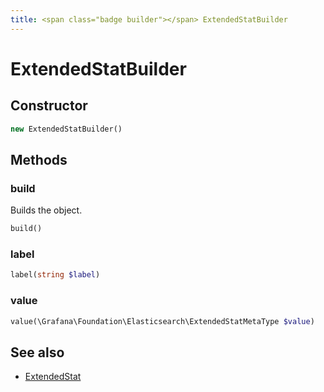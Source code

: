 ```yaml
---
title: <span class="badge builder"></span> ExtendedStatBuilder
---
```

# <span class="badge builder"></span> ExtendedStatBuilder

## Constructor

```php
new ExtendedStatBuilder()
```
## Methods

### <span class="badge object-method"></span> build

Builds the object.

```php
build()
```

### <span class="badge object-method"></span> label

```php
label(string $label)
```

### <span class="badge object-method"></span> value

```php
value(\Grafana\Foundation\Elasticsearch\ExtendedStatMetaType $value)
```

## See also

 * <span class="badge object-type-class"></span> [ExtendedStat](./object-ExtendedStat.md)

